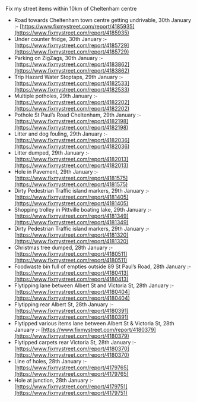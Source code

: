 Fix my street items within 10km of Cheltenham centre

<!-- fix_marker starts -->

- Road towards Cheltenham town centre getting undrivable, 30th January :- [https://www.fixmystreet.com/report/4185935](https://www.fixmystreet.com/report/4185935)
- Under counter fridge, 30th January :- [https://www.fixmystreet.com/report/4185729](https://www.fixmystreet.com/report/4185729)
- Parking on ZigZags, 30th January :- [https://www.fixmystreet.com/report/4183862](https://www.fixmystreet.com/report/4183862)
- Trip Hazard Water Stoptaps, 29th January :- [https://www.fixmystreet.com/report/4182533](https://www.fixmystreet.com/report/4182533)
- Multiple potholes, 29th January :- [https://www.fixmystreet.com/report/4182202](https://www.fixmystreet.com/report/4182202)
- Pothole St Paul’s Road Cheltenham, 29th January :- [https://www.fixmystreet.com/report/4182198](https://www.fixmystreet.com/report/4182198)
- Litter and dog fouling, 29th January :- [https://www.fixmystreet.com/report/4182036](https://www.fixmystreet.com/report/4182036)
- Litter dumped, 29th January :- [https://www.fixmystreet.com/report/4182013](https://www.fixmystreet.com/report/4182013)
- Hole in Pavement, 29th January :- [https://www.fixmystreet.com/report/4181575](https://www.fixmystreet.com/report/4181575)
- Dirty Pedestrian Traffic island markers, 29th January :- [https://www.fixmystreet.com/report/4181405](https://www.fixmystreet.com/report/4181405)
- Shopping trolley in Pittville boating lake, 29th January :- [https://www.fixmystreet.com/report/4181349](https://www.fixmystreet.com/report/4181349)
- Dirty Pedestrian Traffic island markers, 29th January :- [https://www.fixmystreet.com/report/4181320](https://www.fixmystreet.com/report/4181320)
- Christmas tree dumped, 28th January :- [https://www.fixmystreet.com/report/4180511](https://www.fixmystreet.com/report/4180511)
- Foodwaste bin full of empties outside 89 St Paul’s Road, 28th January :- [https://www.fixmystreet.com/report/4180413](https://www.fixmystreet.com/report/4180413)
- Flytipping lane between Albert St and Victoria St, 28th January :- [https://www.fixmystreet.com/report/4180404](https://www.fixmystreet.com/report/4180404)
- Flytipping rear Albert St, 28th January :- [https://www.fixmystreet.com/report/4180391](https://www.fixmystreet.com/report/4180391)
- Flytipped various items lane between Albert St & Victoria St, 28th January :- [https://www.fixmystreet.com/report/4180379](https://www.fixmystreet.com/report/4180379)
- Flytipped carpets rear Victoria St, 28th January :- [https://www.fixmystreet.com/report/4180370](https://www.fixmystreet.com/report/4180370)
- Line of holes, 28th January :- [https://www.fixmystreet.com/report/4179765](https://www.fixmystreet.com/report/4179765)
- Hole at junction, 28th January :- [https://www.fixmystreet.com/report/4179751](https://www.fixmystreet.com/report/4179751)

<!-- fix_marker ends -->